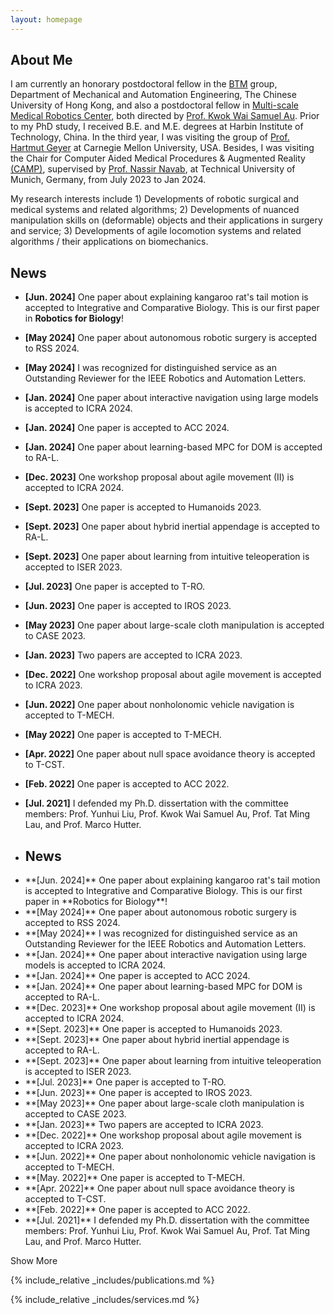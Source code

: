 ```yaml
---
layout: homepage
---
```


## About Me

I am currently an honorary postdoctoral fellow in the [BTM](https://biomedirobotics.com/) group, Department of Mechanical and Automation Engineering, The Chinese University of Hong Kong, and also a postdoctoral fellow in [Multi-scale Medical Robotics Center](https://www.mrc-cuhk.com/), both directed by [Prof. Kwok Wai Samuel Au](https://www4.mae.cuhk.edu.hk/peoples/au-kwok-wai-samuel/). Prior to my PhD study, I received B.E. and M.E. degrees at Harbin Institute of Technology, China. In the third year, I was visiting the group of [Prof. Hartmut Geyer](https://www.cs.cmu.edu/~hgeyer/) at Carnegie Mellon University, USA. Besides, I was visiting the Chair for Computer Aided Medical Procedures & Augmented Reality [(CAMP)](https://www.cs.cit.tum.de/camp/start/), supervised by [Prof. Nassir Navab](https://www.professoren.tum.de/en/navab-nassir), at Technical University of Munich, Germany, from July 2023 to Jan 2024.

My research interests include 1) Developments of robotic surgical and medical systems and related algorithms; 2) Developments of nuanced manipulation skills on (deformable) objects and their applications in surgery and service; 3) Developments of agile locomotion systems and related algorithms / their applications on biomechanics.


## News
- **[Jun. 2024]** One paper about explaining kangaroo rat's tail motion is accepted to Integrative and Comparative Biology. This is our first paper in **Robotics for Biology**!
- **[May 2024]** One paper about autonomous robotic surgery is accepted to RSS 2024.
- **[May 2024]** I was recognized for distinguished service as an Outstanding Reviewer for the IEEE Robotics and Automation Letters.
- **[Jan. 2024]** One paper about interactive navigation using large models is accepted to ICRA 2024.
- **[Jan. 2024]** One paper is accepted to ACC 2024.
- **[Jan. 2024]** One paper about learning-based MPC for DOM is accepted to RA-L.
- **[Dec. 2023]** One workshop proposal about agile movement (II) is accepted to ICRA 2024.
- **[Sept. 2023]** One paper is accepted to Humanoids 2023.
- **[Sept. 2023]** One paper about hybrid inertial appendage is accepted to RA-L.
- **[Sept. 2023]** One paper about learning from intuitive teleoperation is accepted to ISER 2023.
- **[Jul. 2023]** One paper is accepted to T-RO.
- **[Jun. 2023]** One paper is accepted to IROS 2023.
- **[May 2023]** One paper about large-scale cloth manipulation is accepted to CASE 2023.
- **[Jan. 2023]** Two papers are accepted to ICRA 2023.
- **[Dec. 2022]** One workshop proposal about agile movement is accepted to ICRA 2023.
- **[Jun. 2022]** One paper about nonholonomic vehicle navigation is accepted to T-MECH.
- **[May 2022]** One paper is accepted to T-MECH.
- **[Apr. 2022]** One paper about null space avoidance theory is accepted to T-CST.
- **[Feb. 2022]** One paper is accepted to ACC 2022.
- **[Jul. 2021]** I defended my Ph.D. dissertation with the committee members: Prof. Yunhui Liu, Prof. Kwok Wai Samuel Au, Prof. Tat Ming Lau, and Prof. Marco Hutter.


- ## News
<ul id="news-list">
    <li class="news-item">**[Jun. 2024]** One paper about explaining kangaroo rat's tail motion is accepted to Integrative and Comparative Biology. This is our first paper in **Robotics for Biology**!</li>
    <li class="news-item">**[May 2024]** One paper about autonomous robotic surgery is accepted to RSS 2024.</li>
    <li class="news-item">**[May 2024]** I was recognized for distinguished service as an Outstanding Reviewer for the IEEE Robotics and Automation Letters.</li>
    <li class="news-item">**[Jan. 2024]** One paper about interactive navigation using large models is accepted to ICRA 2024.</li>
    <li class="news-item">**[Jan. 2024]** One paper is accepted to ACC 2024.</li>
    <li class="news-item">**[Jan. 2024]** One paper about learning-based MPC for DOM is accepted to RA-L.</li>
    <li class="news-item">**[Dec. 2023]** One workshop proposal about agile movement (II) is accepted to ICRA 2024.</li>
    <li class="news-item">**[Sept. 2023]** One paper is accepted to Humanoids 2023.</li>
    <li class="news-item">**[Sept. 2023]** One paper about hybrid inertial appendage is accepted to RA-L.</li>
    <li class="news-item">**[Sept. 2023]** One paper about learning from intuitive teleoperation is accepted to ISER 2023.</li>
    <li class="news-item">**[Jul. 2023]** One paper is accepted to T-RO.</li>
    <li class="news-item">**[Jun. 2023]** One paper is accepted to IROS 2023.</li>
    <li class="news-item">**[May 2023]** One paper about large-scale cloth manipulation is accepted to CASE 2023.</li>
    <li class="news-item">**[Jan. 2023]** Two papers are accepted to ICRA 2023.</li>
    <li class="news-item">**[Dec. 2022]** One workshop proposal about agile movement is accepted to ICRA 2023.</li>
    <li class="news-item">**[Jun. 2022]** One paper about nonholonomic vehicle navigation is accepted to T-MECH.</li>
    <li class="news-item">**[May. 2022]** One paper is accepted to T-MECH.</li>
    <li class="news-item">**[Apr. 2022]** One paper about null space avoidance theory is accepted to T-CST.</li>
    <li class="news-item">**[Feb. 2022]** One paper is accepted to ACC 2022.</li>
    <li class="news-item">**[Jul. 2021]** I defended my Ph.D. dissertation with the committee members: Prof. Yunhui Liu, Prof. Kwok Wai Samuel Au, Prof. Tat Ming Lau, and Prof. Marco Hutter.</li>
</ul>

<div class="show-more-btn" onclick="toggleNews()">Show More</div>

<script>
    function toggleNews() {
        const newsItems = document.querySelectorAll('.news-item');
        const showMoreBtn = document.querySelector('.show-more-btn');
        let showing = false;

        newsItems.forEach((item, index) => {
            if (index >= 10) {
                if (item.classList.contains('show')) {
                    showing = true;
                }
                item.classList.toggle('show');
            }
        });

        showMoreBtn.textContent = showing ? 'Show More' : 'Show Less';
    }

    document.addEventListener('DOMContentLoaded', () => {
        const newsItems = document.querySelectorAll('.news-item');
        newsItems.forEach((item, index) => {
            if (index < 10) {
                item.classList.add('show');
            }
        });
    });
</script>

{% include_relative _includes/publications.md %}

{% include_relative _includes/services.md %}
